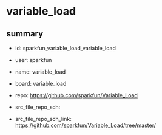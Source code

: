 # variable_load
 
## summary 
* id: sparkfun_variable_load_variable_load
* user: sparkfun
* name: variable_load
* board: variable_load
* repo: https://github.com/sparkfun/Variable_Load



* src_file_repo_sch: 
* src_file_repo_sch_link: https://github.com/sparkfun/Variable_Load/tree/master/






